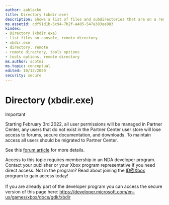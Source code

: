 ```yaml
---
author: aablackm
title: Directory (xbdir.exe)
description: Shows a list of files and subdirectories that are on a remote console.
ms.assetid: cdf91d1b-5c94-7b2f-a405-547a383ee883
kindex:
- Directory (xbdir.exe)
- list files on console, remote directory
- xbdir.exe
- directory, remote
- remote directory, tools options
- tools options, remote directory
ms.author: scotmi
ms.topic: conceptual
edited: 10/12/2020
security: secure
---
```


# Directory (xbdir.exe)
> [!IMPORTANT]
> Starting February 3rd 2022, all user permissions will be managed in Partner Center, any users that do not exist in the Partner Center user store will lose access to forums, secure documentation, and downloads. To maintain access all users should be migrated to Partner Center. <p></p>See this <a href="https://forums.xboxlive.com/articles/132187/breaking-change-user-access-for-forums-secure-docu.html">forum article</a> for more details.  

 Access to this topic requires membership in an NDA developer program. Contact your publisher or your Xbox program representative if you need direct access. Not in the program? Read about joining the <a href="https://www.xbox.com/Developers/id">ID@Xbox</a> program to gain access today!  <br/><br/>If you are already part of the developer program you can access the secure version of this page here: <a target="_blank" href="https://developer.microsoft.com/en-us/games/xbox/docs/gdk/xbdir">https://developer.microsoft.com/en-us/games/xbox/docs/gdk/xbdir</a>